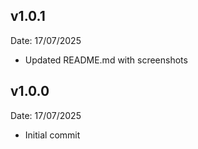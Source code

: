 ## v1.0.1
Date: 17/07/2025

- Updated README.md with screenshots

## v1.0.0

Date: 17/07/2025

- Initial commit
